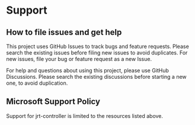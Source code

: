 # Support

## How to file issues and get help  

This project uses GitHub Issues to track bugs and feature requests. Please search the existing 
issues before filing new issues to avoid duplicates.  For new issues, file your bug or 
feature request as a new Issue.

For help and questions about using this project, please use GitHub Discussions. Please search the existing discussions before starting a new one, to avoid duplication.

## Microsoft Support Policy  

Support for jrt-controller is limited to the resources listed above.
